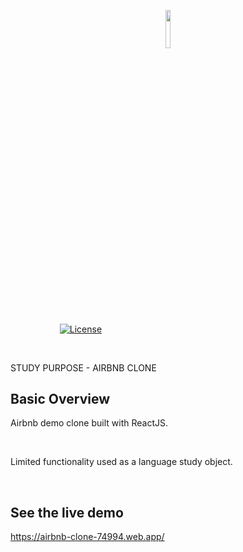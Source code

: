<p align="center"><img width=12.5% src="https://i.pinimg.com/originals/3c/bf/be/3cbfbe148597341fa56f2f87ade90956.png"></p>

&nbsp;&nbsp;&nbsp;&nbsp;&nbsp;&nbsp;&nbsp;&nbsp;&nbsp;&nbsp;&nbsp;&nbsp;&nbsp;&nbsp;&nbsp;&nbsp;&nbsp;&nbsp;&nbsp;
[![License](https://img.shields.io/badge/license-MIT-blue.svg)](https://opensource.org/licenses/MIT)

<br>

STUDY PURPOSE - AIRBNB CLONE

## Basic Overview

Airbnb demo clone built with ReactJS.

<br>

Limited functionality used as a language study object.

<br>

## See the live demo
https://airbnb-clone-74994.web.app/

<br>
